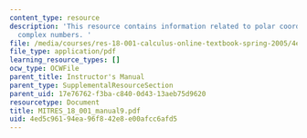 ```yaml
---
content_type: resource
description: 'This resource contains information related to polar coordinates and
  complex numbers. '
file: /media/courses/res-18-001-calculus-online-textbook-spring-2005/4ed5c96194ea96f842e8e00afcc6afd5_MITRES_18_001_manual9.pdf
file_type: application/pdf
learning_resource_types: []
ocw_type: OCWFile
parent_title: Instructor's Manual
parent_type: SupplementalResourceSection
parent_uid: 17e76762-f3ba-c840-0d43-13aeb75d9620
resourcetype: Document
title: MITRES_18_001_manual9.pdf
uid: 4ed5c961-94ea-96f8-42e8-e00afcc6afd5
---
```

